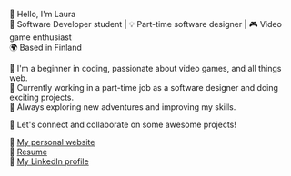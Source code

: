 👋 Hello, I'm Laura <br>
🚀 Software Developer student | 💡 Part-time software designer | 🎮 Video game enthusiast <br>
🌍 Based in Finland

🌱 I'm a beginner in coding, passionate about video games, and all things web. <br>
💼 Currently working in a part-time job as a software designer and doing exciting projects. <br>
🚧 Always exploring new adventures and improving my skills.

💬 Let's connect and collaborate on some awesome projects!

🔗 <a href="https://laurasimila.fi">My personal website</a> <br>
📄 <a href="https://drive.google.com/file/d/1kO92f2kxEIhK3g8twfLg_x1gM6EPInvH/view">Resume</a> <br>
👔 <a href="https://www.linkedin.com/in/laura-simila/">My LinkedIn profile</a>

